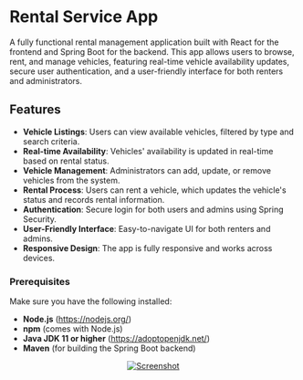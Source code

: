 # Rental Service App

A fully functional rental management application built with React for the frontend and Spring Boot for the backend. This app allows users to browse, rent, and manage vehicles, featuring real-time vehicle availability updates, secure user authentication, and a user-friendly interface for both renters and administrators.

## Features

- **Vehicle Listings**: Users can view available vehicles, filtered by type and search criteria.
- **Real-time Availability**: Vehicles' availability is updated in real-time based on rental status.
- **Vehicle Management**: Administrators can add, update, or remove vehicles from the system.
- **Rental Process**: Users can rent a vehicle, which updates the vehicle's status and records rental information.
- **Authentication**: Secure login for both users and admins using Spring Security.
- **User-Friendly Interface**: Easy-to-navigate UI for both renters and admins.
- **Responsive Design**: The app is fully responsive and works across devices.

### Prerequisites

Make sure you have the following installed:
- **Node.js** (https://nodejs.org/)
- **npm** (comes with Node.js)
- **Java JDK 11 or higher** (https://adoptopenjdk.net/)
- **Maven** (for building the Spring Boot backend)

<div align="center">
    <a href="https://rental101.netlify.app/" target="_blank" rel="noopener noreferrer">
         <img src="https://i.ibb.co/cJ8r9xX/image-34.png" alt="Screenshot" border="0">
    </a>
</div>
